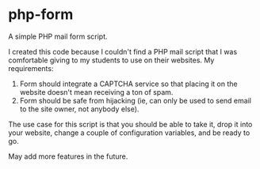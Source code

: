 # php-form
A simple PHP mail form script.

I created this code because I couldn't find a PHP mail script that I was comfortable giving to my students to use on their websites.  My requirements:

1) Form should integrate a CAPTCHA service so that placing it on the website doesn't mean receiving a ton of spam.
2) Form should be safe from hijacking (ie, can only be used to send email to the site owner, not anybody else).

The use case for this script is that you should be able to take it, drop it into your website, change a couple of configuration variables, and be ready to go.

May add more features in the future.
